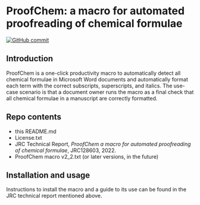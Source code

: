 
# ProofChem: a macro for automated proofreading of chemical formulae


[![GitHub commit](https://img.shields.io/github/last-commit/ec-jrc/COVID-19)](https://github.com/ec-jrc/COVID-19/commits/master)

## Introduction
ProofChem is a one-click productivity macro to automatically detect all chemical formulae in Microsoft Word documents and automatically format each term with the correct subscripts, superscripts, and italics. 
The use-case scenario is that a document owner runs the macro as a final check that all chemical formulae in a manuscript are correctly formatted.

## Repo contents

- this README.md
- License.txt
- JRC Technical Report, *ProofChem a macro for automated proofreading of chemical formulae*, JRC128603, 2022.
- ProofChem macro v2_2.txt (or later versions, in the future)

## Installation and usage

Instructions to install the macro and a guide to its use can be found in the JRC technical report mentioned above.
